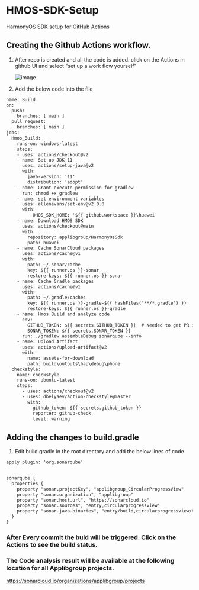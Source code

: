 # HMOS-SDK-Setup
HarmonyOS SDK setup for GitHub Actions


## Creating the Github Actions workflow.
1) After repo is created and all the code is added. 
   click on the Actions in github UI and select "set up a work flow yourself"

   ![image](https://user-images.githubusercontent.com/11833821/123408783-08f0ac80-d5cb-11eb-9ff0-4c4d8e5faefe.png)

3) Add the below code into the file
```xml   
name: Build
on:
  push:
    branches: [ main ]
  pull_request:
    branches: [ main ]
jobs:
  Hmos_Build:
    runs-on: windows-latest
    steps:
    - uses: actions/checkout@v2
    - name: Set up JDK 11
      uses: actions/setup-java@v2
      with:
        java-version: '11'
        distribution: 'adopt'
    - name: Grant execute permission for gradlew
      run: chmod +x gradlew    
    - name: set environment variables
      uses: allenevans/set-env@v2.0.0
      with:
          OHOS_SDK_HOME: '${{ github.workspace }}\huawei'
    - name: Download HMOS SDK
      uses: actions/checkout@main
      with:
        repository: applibgroup/HarmonyOsSdk
        path: huawei
    - name: Cache SonarCloud packages
      uses: actions/cache@v1
      with:
        path: ~/.sonar/cache
        key: ${{ runner.os }}-sonar
        restore-keys: ${{ runner.os }}-sonar
    - name: Cache Gradle packages
      uses: actions/cache@v1
      with:
        path: ~/.gradle/caches
        key: ${{ runner.os }}-gradle-${{ hashFiles('**/*.gradle') }}
        restore-keys: ${{ runner.os }}-gradle
    - name: Hmos Build and analyze code
      env:
        GITHUB_TOKEN: ${{ secrets.GITHUB_TOKEN }}  # Needed to get PR information, if any
        SONAR_TOKEN: ${{ secrets.SONAR_TOKEN }}
      run: ./gradlew assembleDebug sonarqube --info
    - name: Upload Artifact
      uses: actions/upload-artifact@v2
      with: 
        name: assets-for-download
        path: build\outputs\hap\debug\phone
  checkstyle:
    name: checkstyle
    runs-on: ubuntu-latest
    steps:
      - uses: actions/checkout@v2
      - uses: dbelyaev/action-checkstyle@master
        with:
          github_token: ${{ secrets.github_token }}
          reporter: github-check
          level: warning
```

## Adding the changes to build.gradle
1) Edit build.gradle in the root directory and add the below lines of code

```xml 
apply plugin: 'org.sonarqube'


sonarqube {
  properties {
    property "sonar.projectKey", "applibgroup_CircularProgressView"
    property "sonar.organization", "applibgroup"
    property "sonar.host.url", "https://sonarcloud.io"
    property "sonar.sources", "entry,circularprogressview"
    property "sonar.java.binaries", "entry/build,circularprogressview/build"
  }
}
```

### After Every commit the buid will be triggered. Click on the Actions to see the build status. 
### The Code analysis result will be available at the following location for all Applibgroup projects.
https://sonarcloud.io/organizations/applibgroup/projects
